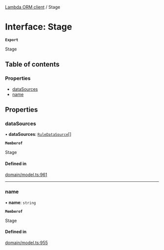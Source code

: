 [Lambda ORM client](../README.md) / Stage

# Interface: Stage

**`Export`**

Stage

## Table of contents

### Properties

- [dataSources](Stage.md#datasources)
- [name](Stage.md#name)

## Properties

### dataSources

• **dataSources**: [`RuleDataSource`](RuleDataSource.md)[]

**`Memberof`**

Stage

#### Defined in

[domain/model.ts:961](https://github.com/FlavioLionelRita/lambdaorm-client-node/blob/5a7bd8d/src/lib/domain/model.ts#L961)

___

### name

• **name**: `string`

**`Memberof`**

Stage

#### Defined in

[domain/model.ts:955](https://github.com/FlavioLionelRita/lambdaorm-client-node/blob/5a7bd8d/src/lib/domain/model.ts#L955)
